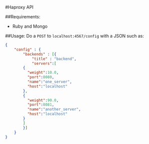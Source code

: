 #Haproxy API

##Requirements:
- Ruby and Mongo

##Usage:
Do a `POST` to `localhost:4567/config` with a JSON such as:
```json
{
    "config" : {
        "backends" : [{
            "title" : "backend",
            "servers":[
        {
          "weight":10.0,
          "port":8080,
          "name":"one_server",
          "host":"localhost"
        },
        {
          "weight":90.0,
          "port":8081,
          "name":"another_server",
          "host":"localhost"
        }
        ]
        }]
    }
}
```
